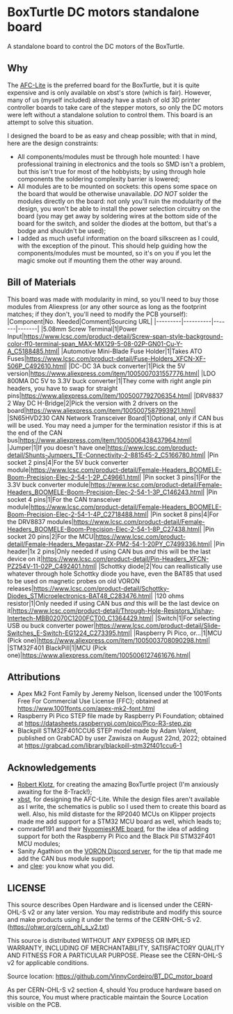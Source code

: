 # BoxTurtle DC motors standalone board
A standalone board to control the DC motors of the BoxTurtle.

## Why
The [AFC-Lite](https://github.com/xbst/AFC-Lite) is the preferred board for the BoxTurtle, but it is quite expensive and is only available on xbst's store (which is fair). However, many of us (myself included) already have a stash of old 3D printer controller boards to take care of the stepper motors, so only the DC motors were left without a standalone solution to control them. This board is an attempt to solve this situation.

I designed the board to be as easy and cheap possible; with that in mind, here are the design constraints:
- All components/modules must be through hole mounted: I have professional training in electronics and the tools so SMD isn't a problem, but this isn't true for most of the hobbyists; by using through hole components the soldering complexity barrier is lowered;
- All modules are to be mounted on sockets: this opens some space on the board that would be otherwise unavailable. _DO NOT_ solder the modules directly on the board: not only you'll ruin the modularity of the design, you won't be able to install the power selection circuitry on the board (you may get away by soldering wires at the bottom side of the board for the switch, and solder the diodes at the bottom, but that's a bodge and shouldn't be used);
- I added as much useful information on the board silkscreen as I could, with the exception of the pinout. This should help guiding how the components/modules must be mounted, so it's on you if you let the magic smoke out if mounting them the other way around.

## Bill of Materials
This board was made with modularity in mind, so you'll need to buy those modules from Aliexpress (or any other source as long as the footprint matches; if they don't, you'll need to modify the PCB yourself):
|Component|No. Needed|Comment|Sourcing URL|
|---------|----------|-------|-------|
|5.08mm Screw Terminal|1|Power Input|https://www.lcsc.com/product-detail/Screw-span-style-background-color-ff0-terminal-span_MAX-MX129-5-08-02P-GN01-Cu-Y-A_C5188485.html|
|Automotive Mini-Blade Fuse Holder|1|Takes ATO Fuses|https://www.lcsc.com/product-detail/Fuse-Holders_XFCN-XF-506P_C492610.html|
|DC-DC 3A buck converter|1|Pick the 5V version|https://www.aliexpress.com/item/1005007031557776.html|
|LDO 800MA DC 5V to 3.3V buck converter|1|They come with right angle pin headers, you have to swap for straight pins|https://www.aliexpress.com/item/1005007792706354.html|
|DRV8837 2 Way DC H-Bridge|2|Pick the version with 2 drivers on the board|https://www.aliexpress.com/item/1005007587993921.html|
|SN65HVD230 CAN Network Transceiver Board|1|Optional, only if CAN bus will be used. You may need a jumper for the termination resistor if this is at the end of the CAN bus|https://www.aliexpress.com/item/1005006438437964.html|
|Jumper|1|If you doesn't have one|https://www.lcsc.com/product-detail/Shunts-Jumpers_TE-Connectivity-2-881545-2_C5166780.html|
|Pin socket 2 pins|4|For the 5V buck converter module|https://www.lcsc.com/product-detail/Female-Headers_BOOMELE-Boom-Precision-Elec-2-54-1-2P_C49661.html|
|Pin socket 3 pins|1|For the 3.3V buck converter module|https://www.lcsc.com/product-detail/Female-Headers_BOOMELE-Boom-Precision-Elec-2-54-1-3P_C146243.html|
|Pin socket 4 pins|1|For the CAN transceiver module|https://www.lcsc.com/product-detail/Female-Headers_BOOMELE-Boom-Precision-Elec-2-54-1-4P_C2718488.html|
|Pin socket 8 pins|4|For the DRV8837 modules|https://www.lcsc.com/product-detail/Female-Headers_BOOMELE-Boom-Precision-Elec-2-54-1-8P_C27438.html|
|Pin socket 20 pins|2|For the MCU|https://www.lcsc.com/product-detail/Female-Headers_Megastar-ZX-PM2-54-1-20PY_C7499336.html|
|Pin header|1x 2 pins|Only needed if using CAN bus _and_ this will be the last device on it|https://www.lcsc.com/product-detail/Pin-Headers_XFCN-PZ254V-11-02P_C492401.html|
|Schottky diode|2|You can reallistically use whatever through hole Schottky diode you have, even the BAT85 that used to be used on magnetic probes on old VORON releases|https://www.lcsc.com/product-detail/Schottky-Diodes_STMicroelectronics-BAT48_C283476.html|
|120 ohms resistor|1|Only needed if using CAN bus _and_ this will be the last device on it|https://www.lcsc.com/product-detail/Through-Hole-Resistors_Vishay-Intertech-MBB02070C1200FCT00_C1364429.html|
|Switch|1|For selecting USB ou buck converter power|https://www.lcsc.com/product-detail/Slide-Switches_E-Switch-EG1224_C273395.html|
|Raspberry Pi Pico, or...|1|MCU (Pick one)|https://www.aliexpress.com/item/1005003708090298.html|
|STM32F401 BlackPill|1|MCU (Pick one)|https://www.aliexpress.com/item/1005006127461676.html|

## Attributions
- Apex Mk2 Font Family by Jeremy Nelson, licensed under the 1001Fonts Free For Commercial Use License (FFC); obtained at https://www.1001fonts.com/apex-mk2-font.html
- Raspberry Pi Pico STEP file made by Raspberry Pi Foundation; obtained at https://datasheets.raspberrypi.com/pico/Pico-R3-step.zip
- Blackpill STM32F401CCU6 STEP model made by Adam Valent, published on GrabCAD by user Zawisza on August 22nd, 2022; obtained at https://grabcad.com/library/blackpill-stm32f401ccu6-1

## Acknowledgements
- [Robert Klotz](https://github.com/ArmoredTurtle), for creating the amazing BoxTurtle project (I'm anxiously awaiting for the 8-Track!);
- [xbst](https://github.com/xbst), for designing the AFC-Lite. While the design files aren't available as I write, the schematics is public so I used them to create this board as well. Also, his mild distaste for the RP2040 MCUs on Klipper projects made me add support for a STM32 MCU board as well, which leads to;
- comradef191 and their [NyoomiesKME board](https://github.com/comradef191/NyoomiesKME), for the idea of adding support for both the Raspberry Pi Pico and the Black Pill STM32F401 MCU modules;
- Sanity Agathion on the [VORON Discord server](https://discord.gg/voron), for the tip that made me add the CAN bus module support;
- and [clee](https://github.com/clee): you know what you did.

## LICENSE
This source describes Open Hardware and is licensed under the CERN-OHL-S v2 or any later version.
You may redistribute and modify this source and make products using it under the terms of the CERN-OHL-S v2. (https://ohwr.org/cern_ohl_s_v2.txt)

This source is distributed WITHOUT ANY EXPRESS OR IMPLIED WARRANTY, INCLUDING OF MERCHANTABILITY, SATISFACTORY QUALITY AND FITNESS FOR A PARTICULAR PURPOSE. Please see the CERN-OHL-S v2 for applicable conditions.

Source location: https://github.com/VinnyCordeiro/BT_DC_motor_board

As per CERN-OHL-S v2 section 4, should You produce hardware based on this source, You must where practicable maintain the Source Location visible on the PCB.
